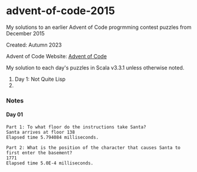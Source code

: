 # advent-of-code-2015
My solutions to an earlier Advent of Code progrmming contest puzzles from December 2015

Created:  Autumn 2023

Advent of Code Website:  [Advent of Code](https://adventofcode.com)

My solution to each day's puzzles in Scala v3.3.1 unless otherwise noted.

1. Day  1: Not Quite Lisp
2. 

### Notes
#### Day 01
```text
Part 1: To what floor do the instructions take Santa?
Santa arrives at floor 138
Elapsed time 5.794084 milliseconds.

Part 2: What is the position of the character that causes Santa to first enter the basement?
1771
Elapsed time 5.0E-4 milliseconds.
```
